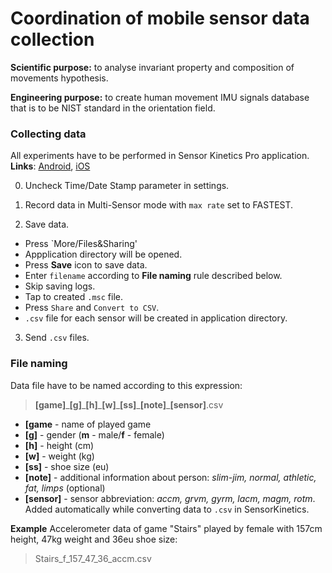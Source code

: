 # Coordination of mobile sensor data collection

**Scientific purpose:** to analyse invariant property and composition of movements hypothesis.

**Engineering purpose:** to create human movement IMU signals database that is to be NIST standard in the orientation field.

### Collecting data

All experiments have to be performed in Sensor Kinetics Pro application. **Links**: [Android](https://play.google.com/store/apps/details?id=com.innoventions.sensorkineticspro&hl=ru), [iOS](https://apps.apple.com/us/app/sensor-kinetics-pro/id623633248)

0. Uncheck Time/Date Stamp parameter in settings.

1. Record data in Multi-Sensor mode with `max rate` set to FASTEST.

2. Save data.
  - Press `More/Files&Sharing'
  - Appplication directory will be opened.
  - Press **Save** icon to save data.
  - Enter `filename` according to **File naming** rule described below.
  - Skip saving logs.
  - Tap to created `.msc` file.
  - Press `Share` and `Convert to CSV`.
  - `.csv` file for each sensor will be created in application directory.
 
 3. Send `.csv` files.
 
### File naming
Data file have to be named according to this expression:
> **[game]**\_**[g]**\_**[h]**\_**[w]**\_**[ss]**\_**[note]**\_**[sensor]**.csv

 * **[game** - name of played game
 * **[g]** - gender (**m** - male/**f** - female)
 * **[h]** - height (cm)
 * **[w]** - weight (kg)
 * **[ss]** - shoe size (eu)
 * **[note]** - additional information about person: *slim-jim, normal, athletic, fat,  limps* (optional)
 * **[sensor]** - sensor abbreviation: *accm, grvm, gyrm, lacm, magm, rotm*. Added automatically while converting data to `.csv` in SensorKinetics.

**Example**
Accelerometer data of game "Stairs" played by female with 157cm height, 47kg weight and 36eu shoe size: 
> Stairs_f_157_47_36_accm.csv
